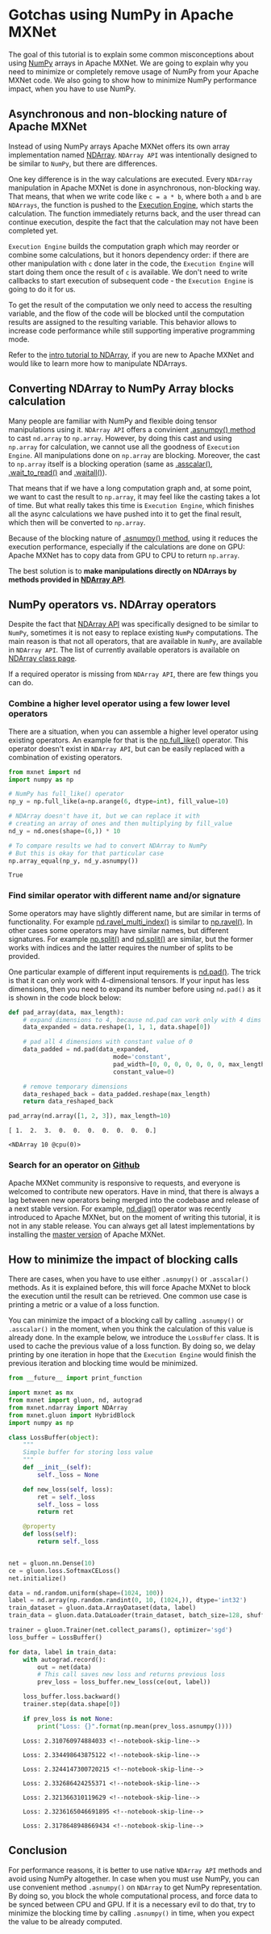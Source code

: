 <!--- Licensed to the Apache Software Foundation (ASF) under one -->
<!--- or more contributor license agreements.  See the NOTICE file -->
<!--- distributed with this work for additional information -->
<!--- regarding copyright ownership.  The ASF licenses this file -->
<!--- to you under the Apache License, Version 2.0 (the -->
<!--- "License"); you may not use this file except in compliance -->
<!--- with the License.  You may obtain a copy of the License at -->

<!---   http://www.apache.org/licenses/LICENSE-2.0 -->

<!--- Unless required by applicable law or agreed to in writing, -->
<!--- software distributed under the License is distributed on an -->
<!--- "AS IS" BASIS, WITHOUT WARRANTIES OR CONDITIONS OF ANY -->
<!--- KIND, either express or implied.  See the License for the -->
<!--- specific language governing permissions and limitations -->
<!--- under the License. -->


# Gotchas using NumPy in Apache MXNet

The goal of this tutorial is to explain some common misconceptions about using [NumPy](http://www.numpy.org/) arrays in Apache MXNet. We are going to explain why you need to minimize or completely remove usage of NumPy from your Apache MXNet code. We also going to show how to minimize NumPy performance impact, when you have to use NumPy.

## Asynchronous and non-blocking nature of Apache MXNet

Instead of using NumPy arrays Apache MXNet offers its own array implementation named [NDArray](/api/python/docs/api/ndarray/index.html). `NDArray API` was intentionally designed to be similar to `NumPy`, but there are differences.

One key difference is in the way calculations are executed. Every `NDArray` manipulation in Apache MXNet is done in asynchronous, non-blocking way. That means, that when we write code like `c = a * b`, where both `a` and `b` are `NDArrays`, the function is pushed to the [Execution Engine](/api/architecture/overview.html#execution-engine), which starts the calculation. The function immediately returns back, and the  user thread can continue execution, despite the fact that the calculation may not have been completed yet.

`Execution Engine` builds the computation graph which may reorder or combine some calculations, but it honors dependency order: if there are other manipulation with `c` done later in the code, the `Execution Engine` will start doing them once the result of `c` is available. We don't need to write callbacks to start execution of subsequent code - the `Execution Engine` is going to do it for us.

To get the result of the computation we only need to access the resulting variable, and the flow of the code will be blocked until the computation results are assigned to the resulting variable. This behavior allows to increase code performance while still supporting imperative programming mode.

Refer to the [intro tutorial to NDArray](/api/python/docs/tutorials/packages/ndarray/index.html), if you are new to Apache MXNet and would like to learn more how to manipulate NDArrays.

## Converting NDArray to NumPy Array blocks calculation

Many people are familiar with NumPy and flexible doing tensor manipulations using it. `NDArray API` offers  a convinient [.asnumpy() method](/api/python/docs/api/ndarray/ndarray.html#mxnet.ndarray.NDArray.asnumpy) to cast `nd.array` to `np.array`. However, by doing this cast and using `np.array` for calculation, we cannot use all the goodness of `Execution Engine`. All manipulations done on `np.array` are blocking. Moreover, the cast to `np.array` itself is a blocking operation (same as [.asscalar()](/api/python/docs/api/ndarray/ndarray.html#mxnet.ndarray.NDArray.asscalar), [.wait_to_read()](/api/python/docs/api/ndarray/ndarray.html#mxnet.ndarray.NDArray.wait_to_read) and [.waitall()](/api/python/docs/api/ndarray/ndarray.html#mxnet.ndarray.waitall)).

That means that if we have a long computation graph and, at some point, we want to cast the result to `np.array`, it may feel like the casting takes a lot of time. But what really takes this time is `Execution Engine`, which finishes all the async calculations we have pushed into it to get the final result, which then will be converted to `np.array`.

Because of the blocking nature of [.asnumpy() method](/api/python/docs/api/ndarray/ndarray.html#mxnet.ndarray.NDArray.asnumpy), using it reduces the execution performance, especially if the calculations are done on GPU: Apache MXNet has to copy data from GPU to CPU to return `np.array`.

The best solution is to **make manipulations directly on NDArrays by methods provided in [NDArray API](https://mxnet.apache.org/api/python/ndarray/ndarray.html)**.

## NumPy operators vs. NDArray operators

Despite the fact that [NDArray API](/api/python/docs/api/ndarray/index.html) was specifically designed to be similar to `NumPy`, sometimes it is not easy to replace existing `NumPy` computations. The main reason is that not all operators, that are available in `NumPy`, are available in `NDArray API`. The list of currently available operators is available on [NDArray class page](/api/python/docs/api/ndarray/ndarray.html).

If a required operator is missing from `NDArray API`, there are few things you can do.

### Combine a higher level operator using a few lower level operators

There are a situation, when you can assemble a higher level operator using existing operators. An example for that is the [np.full_like()](https://docs.scipy.org/doc/numpy-1.14.0/reference/generated/numpy.full_like.html) operator. This operator doesn't exist in `NDArray API`, but can be easily replaced with a combination of existing operators.


```python
from mxnet import nd
import numpy as np

# NumPy has full_like() operator
np_y = np.full_like(a=np.arange(6, dtype=int), fill_value=10)

# NDArray doesn't have it, but we can replace it with
# creating an array of ones and then multiplying by fill_value
nd_y = nd.ones(shape=(6,)) * 10

# To compare results we had to convert NDArray to NumPy
# But this is okay for that particular case
np.array_equal(np_y, nd_y.asnumpy())
```

```True``` <!--notebook-skip-line-->

### Find similar operator with different name and/or signature

Some operators may have slightly different name, but are similar in terms of functionality. For example [nd.ravel_multi_index()](/api/python/docs/api/ndarray/ndarray.html#mxnet.ndarray.ravel_multi_index) is similar to [np.ravel()](https://docs.scipy.org/doc/numpy-1.14.0/reference/generated/numpy.ma.ravel.html#numpy.ma.ravel). In other cases some operators may have similar names, but different signatures. For example [np.split()](https://docs.scipy.org/doc/numpy-1.14.0/reference/generated/numpy.split.html#numpy.split) and [nd.split()](/api/python/docs/api/ndarray/ndarray.html#mxnet.ndarray.split) are similar, but the former works with indices and the latter requires the number of splits to be provided.

One particular example of different input requirements is [nd.pad()](/api/python/docs/api/ndarray/ndarray.html#mxnet.ndarray.pad). The trick is that it can only work with 4-dimensional tensors. If your input has less dimensions, then you need to expand its number before using `nd.pad()` as it is shown in the code block below:


```python
def pad_array(data, max_length):
    # expand dimensions to 4, because nd.pad can work only with 4 dims
    data_expanded = data.reshape(1, 1, 1, data.shape[0])

    # pad all 4 dimensions with constant value of 0
    data_padded = nd.pad(data_expanded,
                             mode='constant',
                             pad_width=[0, 0, 0, 0, 0, 0, 0, max_length - data.shape[0]],
                             constant_value=0)

    # remove temporary dimensions
    data_reshaped_back = data_padded.reshape(max_length)
    return data_reshaped_back

pad_array(nd.array([1, 2, 3]), max_length=10)
```

`[ 1.  2.  3.  0.  0.  0.  0.  0.  0.  0.]` <!--notebook-skip-line-->


`<NDArray 10 @cpu(0)>` <!--notebook-skip-line-->


### Search for an operator on [Github](https://github.com/apache/incubator-mxnet/labels/Operator)

Apache MXNet community is responsive to requests, and everyone is welcomed to contribute new operators. Have in mind, that there is always a lag between new operators being merged into the codebase and release of a next stable version. For example, [nd.diag()](https://github.com/apache/incubator-mxnet/pull/11643) operator was recently introduced to Apache MXNet, but on the moment of writing this tutorial, it is not in any stable release. You can always get all latest implementations by installing the [master version](/get_started?version=master&platform=linux&language=python&environ=pip&processor=cpu#) of Apache MXNet.

## How to minimize the impact of blocking calls

There are cases, when you have to use either `.asnumpy()` or `.asscalar()` methods. As it is explained before, this will force Apache MXNet to block the execution until the result can be retrieved. One common use case is printing a metric or a value of a loss function.

You can minimize the impact of a blocking call by calling `.asnumpy()` or `.asscalar()` in the moment, when you think the calculation of this value is already done. In the example below, we introduce the `LossBuffer` class. It is used to cache the previous value of a loss function. By doing so, we delay printing by one iteration in hope that the `Execution Engine` would finish the previous iteration and blocking time would be minimized.


```python
from __future__ import print_function

import mxnet as mx
from mxnet import gluon, nd, autograd
from mxnet.ndarray import NDArray
from mxnet.gluon import HybridBlock
import numpy as np

class LossBuffer(object):
    """
    Simple buffer for storing loss value
    """
    def __init__(self):
        self._loss = None

    def new_loss(self, loss):
        ret = self._loss
        self._loss = loss
        return ret

    @property
    def loss(self):
        return self._loss


net = gluon.nn.Dense(10)
ce = gluon.loss.SoftmaxCELoss()
net.initialize()

data = nd.random.uniform(shape=(1024, 100))
label = nd.array(np.random.randint(0, 10, (1024,)), dtype='int32')
train_dataset = gluon.data.ArrayDataset(data, label)
train_data = gluon.data.DataLoader(train_dataset, batch_size=128, shuffle=True, num_workers=2)

trainer = gluon.Trainer(net.collect_params(), optimizer='sgd')
loss_buffer = LossBuffer()

for data, label in train_data:
    with autograd.record():
        out = net(data)
        # This call saves new loss and returns previous loss
        prev_loss = loss_buffer.new_loss(ce(out, label))

    loss_buffer.loss.backward()
    trainer.step(data.shape[0])

    if prev_loss is not None:
        print("Loss: {}".format(np.mean(prev_loss.asnumpy())))
```

```text
    Loss: 2.310760974884033 <!--notebook-skip-line-->

    Loss: 2.334498643875122 <!--notebook-skip-line-->

    Loss: 2.3244147300720215 <!--notebook-skip-line-->

    Loss: 2.332686424255371 <!--notebook-skip-line-->

    Loss: 2.321366310119629 <!--notebook-skip-line-->

    Loss: 2.3236165046691895 <!--notebook-skip-line-->

    Loss: 2.3178648948669434 <!--notebook-skip-line-->
```

## Conclusion

For performance reasons, it is better to use native `NDArray API` methods and avoid using NumPy altogether. In case when you must use NumPy, you can use convenient method `.asnumpy()` on `NDArray` to get NumPy representation. By doing so, you block the whole computational process, and force data to be synced between CPU and GPU. If it is a necessary evil to do that, try to minimize the blocking time by calling `.asnumpy()` in time, when you expect the value to be already computed.

<!-- INSERT SOURCE DOWNLOAD BUTTONS -->

